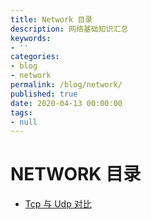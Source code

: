 ```yaml
---
title: Network 目录
description: 网络基础知识汇总
keywords:
- ''
categories:
- blog
- network
permalink: /blog/network/
published: true
date: 2020-04-13 00:00:00
tags:
- null
---
```


# NETWORK 目录



* [Tcp 与 Udp 对比](../network/introduce_tcp_udp.md)